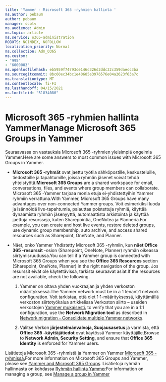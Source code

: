 ```yaml
---
title: 'Yammer - Microsoft 365 -ryhmien hallinta '
ms.author: pebaum
author: pebaum
manager: scotv
ms.audience: Admin
ms.topic: article
ms.service: o365-administration
ROBOTS: NOINDEX, NOFOLLOW
localization_priority: Normal
ms.collection: Adm_O365
ms.custom:
- "995"
- "6000003"
ms.openlocfilehash: eb5959f74793ce146d326d2ddc32c359daecc3ba
ms.sourcegitcommit: 8bc60ec34bc1e40685e3976576e04a2623f63a7c
ms.translationtype: MT
ms.contentlocale: fi-FI
ms.lasthandoff: 04/15/2021
ms.locfileid: "51834080"
---
```

# <a name="manage-microsoft-365-groups-in-yammer"></a><span data-ttu-id="15b73-102">Microsoft 365 -ryhmien hallinta Yammer</span><span class="sxs-lookup"><span data-stu-id="15b73-102">Manage Microsoft 365 Groups in Yammer</span></span>

<span data-ttu-id="15b73-103">Seuraavassa on vastauksia Microsoft 365 -ryhmien yleisimpiä ongelmia Yammer.</span><span class="sxs-lookup"><span data-stu-id="15b73-103">Here are some answers to most common issues with Microsoft 365 Groups in Yammer.</span></span>

* <span data-ttu-id="15b73-104">**Microsoft 365 -ryhmät** ovat jaettu työtila sähköpostille, keskusteluille, tiedostoille ja tapahtumille, joissa ryhmän jäsenet voivat tehdä yhteistyötä.</span><span class="sxs-lookup"><span data-stu-id="15b73-104">**Microsoft 365 Groups** are a shared workspace for email, conversations, files, and events where group members can collaborate.</span></span> <span data-ttu-id="15b73-105">Microsoft 365 -Yammer tarjoaa monia etuja ei-yhdistettyihin Yammer ryhmiin verrattuna.</span><span class="sxs-lookup"><span data-stu-id="15b73-105">With Yammer, Microsoft 365 Groups have many advantages over non-connected Yammer groups.</span></span> <span data-ttu-id="15b73-106">Voit esimerkiksi luoda ja isännöidä live-tapahtumia, palauttaa poistettuja ryhmiä, käyttää dynaamista ryhmän jäsenyyttä, automaattista arkistointa ja käyttää jaettuja resursseja, kuten Sharepointia, OneNotea ja Planneria.</span><span class="sxs-lookup"><span data-stu-id="15b73-106">For example, you can create and host live events, restore deleted groups, use dynamic group membership, auto archive, and access shared resources such as Sharepoint, OneNote, and Planner.</span></span>

* <span data-ttu-id="15b73-107">Näet, onko Yammer Yhdistetty Microsoft 365 -ryhmiin, kun **näet Office 365 -resurssit** -osion (Sharepoint, OneNote, Planner) ryhmän oikeassa siirtymisruudussa.</span><span class="sxs-lookup"><span data-stu-id="15b73-107">You can tell if a Yammer group is connected with Microsoft 365 Groups when you see the **Office 365 Resources** section (Sharepoint, OneNote, Planner) in the right navigation of the group.</span></span> <span data-ttu-id="15b73-108">Jos resurssit eivät ole käytettävissä, tarkista seuraavat asiat.</span><span class="sxs-lookup"><span data-stu-id="15b73-108">If the resources are not available, check the following.</span></span>

  1. <span data-ttu-id="15b73-109">Yammer on oltava yhden vuokraajan ja yhden verkoston määrityksessä.</span><span class="sxs-lookup"><span data-stu-id="15b73-109">The Yammer network must be in a 1 tenant:1 network configuration.</span></span> <span data-ttu-id="15b73-110">Voit tarkistaa, että olet 1:1-määrityksessä, käyttämällä verkoston siirtotyökalua artikkelissa Verkoston siirto – useiden verkostojen [Yammer mukaisesti.](https://docs.microsoft.com/yammer/configure-your-yammer-network/consolidate-multiple-yammer-networks) </span><span class="sxs-lookup"><span data-stu-id="15b73-110">to verify that you are in a 1:1 configuration, use the **Network Migration tool** as described in [Network migration - Consolidate multiple Yammer networks](https://docs.microsoft.com/yammer/configure-your-yammer-network/consolidate-multiple-yammer-networks).</span></span>

  2. <span data-ttu-id="15b73-111">Valitse Verkon **järjestelmänvalvoja, Suojausasetus** ja varmista, että **Office 365 -käyttäjätiedot** ovat käytössä Yammer käyttäjille.</span><span class="sxs-lookup"><span data-stu-id="15b73-111">Browse to **Network Admin, Security Setting**, and ensure that **Office 365 Identity** is enforced for Yammer users.</span></span>

<span data-ttu-id="15b73-112">Lisätietoja Microsoft 365 -ryhmistä ja Yammer on Yammer [Microsoft 365 -ryhmissä.](https://docs.microsoft.com/yammer/manage-yammer-groups/yammer-and-office-365-groups)</span><span class="sxs-lookup"><span data-stu-id="15b73-112">For more information on Microsoft 365 Groups and Yammer, please see [Yammer and Microsoft 365 Groups](https://docs.microsoft.com/yammer/manage-yammer-groups/yammer-and-office-365-groups).</span></span> <span data-ttu-id="15b73-113">Lisätietoja ryhmän hallinnasta on kohdassa [Ryhmän hallinta Yammer](https://support.office.com/article/Manage-a-group-in-Yammer-6e05c6d6-5548-4c88-89cd-e6757a514ef2)</span><span class="sxs-lookup"><span data-stu-id="15b73-113">For information on managing a group, see [Manage a group in Yammer](https://support.office.com/article/Manage-a-group-in-Yammer-6e05c6d6-5548-4c88-89cd-e6757a514ef2)</span></span>
